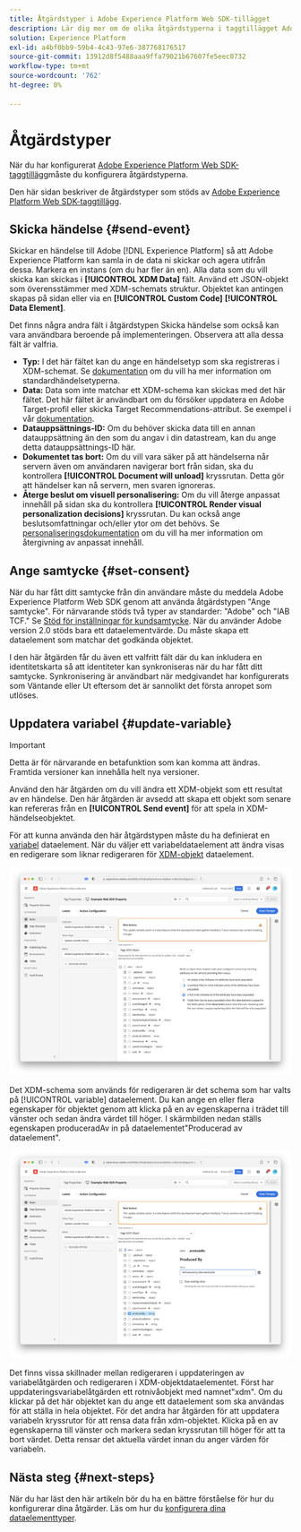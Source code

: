```yaml
---
title: Åtgärdstyper i Adobe Experience Platform Web SDK-tillägget
description: Lär dig mer om de olika åtgärdstyperna i taggtillägget Adobe Experience Platform Web SDK.
solution: Experience Platform
exl-id: a4bf0bb9-59b4-4c43-97e6-387768176517
source-git-commit: 13912d8f5488aaa9ffa79021b67607fe5eec0732
workflow-type: tm+mt
source-wordcount: '762'
ht-degree: 0%

---
```



# Åtgärdstyper

När du har konfigurerat [Adobe Experience Platform Web SDK-taggtillägg](web-sdk-extension-configuration.md)måste du konfigurera åtgärdstyperna.

Den här sidan beskriver de åtgärdstyper som stöds av [Adobe Experience Platform Web SDK-taggtillägg](web-sdk-extension-configuration.md).

## Skicka händelse {#send-event}

Skickar en händelse till Adobe [!DNL Experience Platform] så att Adobe Experience Platform kan samla in de data ni skickar och agera utifrån dessa. Markera en instans (om du har fler än en). Alla data som du vill skicka kan skickas i **[!UICONTROL XDM Data]** fält. Använd ett JSON-objekt som överensstämmer med XDM-schemats struktur. Objektet kan antingen skapas på sidan eller via en **[!UICONTROL Custom Code]** **[!UICONTROL Data Element]**.

Det finns några andra fält i åtgärdstypen Skicka händelse som också kan vara användbara beroende på implementeringen. Observera att alla dessa fält är valfria.

- **Typ:** I det här fältet kan du ange en händelsetyp som ska registreras i XDM-schemat. Se [dokumentation](https://experienceleague.adobe.com/docs/experience-platform/edge/fundamentals/tracking-events.html?lang=en#using-the-sendbeacon-api) om du vill ha mer information om standardhändelsetyperna.
- **Data:** Data som inte matchar ett XDM-schema kan skickas med det här fältet. Det här fältet är användbart om du försöker uppdatera en Adobe Target-profil eller skicka Target Recommendations-attribut. Se exempel i vår [dokumentation](https://experienceleague.adobe.com/docs/experience-platform/edge/fundamentals/tracking-events.html?lang=en).<!--- **Merge ID:** If you would like to specify a merge ID for your event, you can do so in this field. Please note that the solutions downstream are not able to merge your event data at this time. -->
- **Datauppsättnings-ID:** Om du behöver skicka data till en annan datauppsättning än den som du angav i din datastream, kan du ange detta datauppsättnings-ID här.
- **Dokumentet tas bort:** Om du vill vara säker på att händelserna når servern även om användaren navigerar bort från sidan, ska du kontrollera **[!UICONTROL Document will unload]** kryssrutan. Detta gör att händelser kan nå servern, men svaren ignoreras.
- **Återge beslut om visuell personalisering:** Om du vill återge anpassat innehåll på sidan ska du kontrollera **[!UICONTROL Render visual personalization decisions]** kryssrutan. Du kan också ange beslutsomfattningar och/eller ytor om det behövs. Se [personaliseringsdokumentation](../personalization/rendering-personalization-content.md#automatically-rendering-content) om du vill ha mer information om återgivning av anpassat innehåll.

## Ange samtycke {#set-consent}

När du har fått ditt samtycke från din användare måste du meddela Adobe Experience Platform Web SDK genom att använda åtgärdstypen &quot;Ange samtycke&quot;. För närvarande stöds två typer av standarder: &quot;Adobe&quot; och &quot;IAB TCF.&quot; Se [Stöd för inställningar för kundsamtycke](../consent/supporting-consent.md). När du använder Adobe version 2.0 stöds bara ett dataelementvärde. Du måste skapa ett dataelement som matchar det godkända objektet.

I den här åtgärden får du även ett valfritt fält där du kan inkludera en identitetskarta så att identiteter kan synkroniseras när du har fått ditt samtycke. Synkronisering är användbart när medgivandet har konfigurerats som Väntande eller Ut eftersom det är sannolikt det första anropet som utlöses.

## Uppdatera variabel {#update-variable}

>[!IMPORTANT]
>
>Detta är för närvarande en betafunktion som kan komma att ändras. Framtida versioner kan innehålla helt nya versioner.

Använd den här åtgärden om du vill ändra ett XDM-objekt som ett resultat av en händelse. Den här åtgärden är avsedd att skapa ett objekt som senare kan refereras från en **[!UICONTROL Send event]** för att spela in XDM-händelseobjektet.

För att kunna använda den här åtgärdstypen måste du ha definierat en [variabel](data-element-types.md#variable) dataelement. När du väljer ett variabeldataelement att ändra visas en redigerare som liknar redigeraren för [XDM-objekt](data-element-types.md#xdm-object) dataelement.

![](./assets/update-variable.png)

Det XDM-schema som används för redigeraren är det schema som har valts på [!UICONTROL variable] dataelement. Du kan ange en eller flera egenskaper för objektet genom att klicka på en av egenskaperna i trädet till vänster och sedan ändra värdet till höger. I skärmbilden nedan ställs egenskapen produceradAv in på dataelementet&quot;Producerad av dataelement&quot;.

![](./assets/update-variable-set-property.png)

Det finns vissa skillnader mellan redigeraren i uppdateringen av variabelåtgärden och redigeraren i XDM-objektdataelementet. Först har uppdateringsvariabelåtgärden ett rotnivåobjekt med namnet&quot;xdm&quot;. Om du klickar på det här objektet kan du ange ett dataelement som ska användas för att ställa in hela objektet. För det andra har åtgärden för att uppdatera variabeln kryssrutor för att rensa data från xdm-objektet. Klicka på en av egenskaperna till vänster och markera sedan kryssrutan till höger för att ta bort värdet. Detta rensar det aktuella värdet innan du anger värden för variabeln.

## Nästa steg {#next-steps}

När du har läst den här artikeln bör du ha en bättre förståelse för hur du konfigurerar dina åtgärder. Läs om hur du [konfigurera dina dataelementtyper](data-element-types.md).
